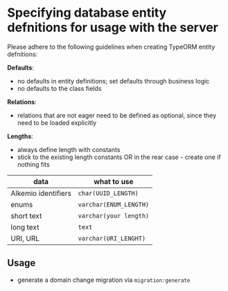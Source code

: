 # Specifying database entity defnitions for usage with the server

Please adhere to the following guidelines when creating TypeORM entity defnitions:

**Defaults**:

- no defaults in entity definitions; set defaults through business logic
- no defaults to the class fields

**Relations**:

- relations that are not eager need to be defined as optional, since they need to be loaded explicitly

**Lengths**:

- always define length with constants
- stick to the existing length constants OR in the rear case - create one if nothing fits

| data                | what to use            |
| ------------------- | ---------------------- |
| Alkemio identifiers | `char(UUID_LENGTH)`    |
| enums               | `varchar(ENUM_LENGTH)` |
| short text          | `varchar(your length)` |
| long text           | `text`                 |
| URI, URL            | `varchar(URI_LENGHT)`  |

## Usage

- generate a domain change migration via `migration:generate`
